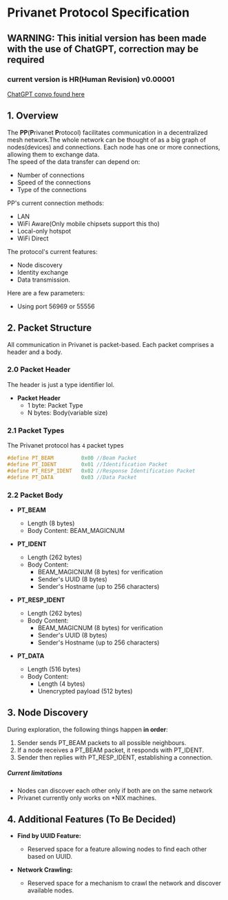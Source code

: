 # Privanet Protocol Specification
## WARNING: This initial version has been made with the use of ChatGPT, correction may be required
### current version is **HR**(Human Revision) v0.00001
[ChatGPT convo found here](https://chat.openai.com/share/6d97b261-7769-4a95-bee4-0157a8ae8e07)


## 1. Overview
The **PP**(**P**rivanet **P**rotocol) facilitates communication in a decentralized mesh network.The whole network can be thought of as a big graph of nodes(devices) and connections. Each node has one or more connections, allowing them to exchange data.</br>
The speed of the data transfer can depend on:
 - Number of connections
 - Speed of the connections
 - Type of the connections

PP's current connection methods:
 - LAN
 - WiFi Aware(Only mobile chipsets support this tho)
 - Local-only hotspot
 - WiFi Direct

The protocol's current features:
 - Node discovery
 - Identity exchange
 - Data transmission.

Here are a few parameters:
 - Using port 56969 or 55556

## 2. Packet Structure
All communication in Privanet is packet-based. Each packet comprises a header and a body.
### 2.0 Packet Header
The header is just a type identifier lol.
- **Packet Header**
  - 1 byte: Packet Type
  - N bytes: Body(variable size)

### 2.1 Packet Types
The Privanet protocol has `4` packet types
```c
#define PT_BEAM         0x00 //Beam Packet
#define PT_IDENT        0x01 //Identification Packet
#define PT_RESP_IDENT   0x02 //Response Identification Packet
#define PT_DATA         0x03 //Data Packet
```
### 2.2 Packet Body

- **PT_BEAM** 
  - Length (8 bytes)
  - Body Content: BEAM_MAGICNUM

- **PT_IDENT** 
  - Length (262 bytes)
  - Body Content:
    - BEAM_MAGICNUM (8 bytes) for verification
    - Sender's UUID (8 bytes)
    - Sender's Hostname (up to 256 characters)

- **PT_RESP_IDENT** 
  - Length (262 bytes)
  - Body Content:
    - BEAM_MAGICNUM (8 bytes) for verification
    - Sender's UUID (8 bytes)
    - Sender's Hostname (up to 256 characters)

- **PT_DATA** 
  - Length (516 bytes)
  - Body Content: 
    - Length (4 bytes)
    - Unencrypted payload (512 bytes)

## 3. Node Discovery

During exploration, the following things happen **in order**:
 1. Sender sends PT_BEAM packets to all possible neighbours.
 2. If a node receives a PT_BEAM packet, it responds with PT_IDENT.
 3. Sender then replies with PT_RESP_IDENT, establishing a connection.

##### Current limitations
- Nodes can discover each other only if both are on the same network
- Privanet currently only works on *NIX machines.

## 4. Additional Features (To Be Decided)

- **Find by UUID Feature:**
  - Reserved space for a feature allowing nodes to find each other based on UUID.

- **Network Crawling:**
  - Reserved space for a mechanism to crawl the network and discover available nodes.